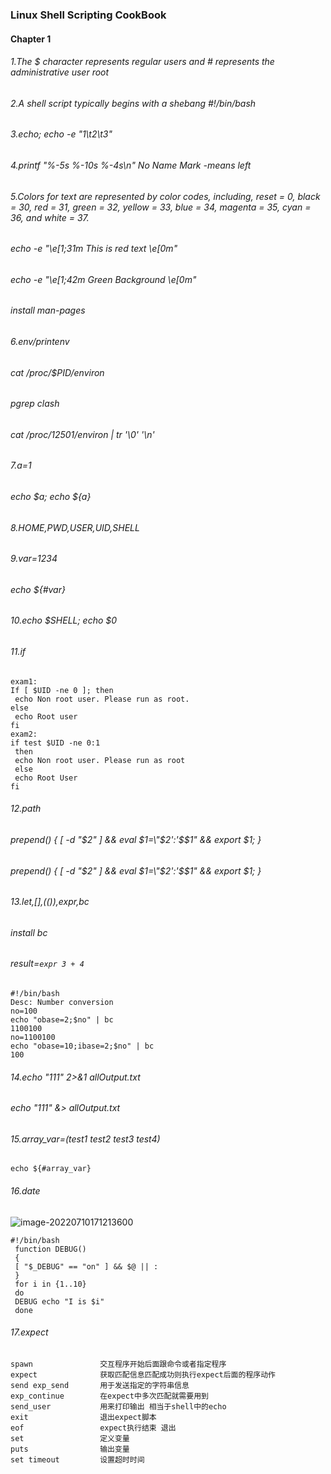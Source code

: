 ### Linux Shell Scripting CookBook

#### Chapter 1

###### 1.The $ character represents regular users and # represents the administrative user root

###### 2.A shell script typically begins with a shebang #!/bin/bash

###### 3.echo; echo -e "1\t2\t3"

###### 4.printf "%-5s %-10s %-4s\n" No Name Mark  -means left

###### 5.Colors for text are represented by color codes, including, reset = 0, black = 30, red = 31, green = 32, yellow = 33, blue = 34, magenta = 35, cyan = 36, and white = 37.

###### echo -e "\e[1;31m This is red text \e[0m"

###### echo -e "\e[1;42m Green Background \e[0m"

###### install man-pages

###### 6.env/printenv

###### cat /proc/$PID/environ

###### pgrep clash

###### cat /proc/12501/environ | tr '\0' '\n'

###### 7.a=1

###### echo $a; echo ${a}

###### 8.HOME,PWD,USER,UID,SHELL

###### 9.var=1234

###### *echo ${#var}*

###### 10.echo $SHELL; echo $0

###### 11.if

```shell
exam1:
If [ $UID -ne 0 ]; then
 echo Non root user. Please run as root.
else
 echo Root user
fi
exam2:
if test $UID -ne 0:1
 then
 echo Non root user. Please run as root
 else
 echo Root User
fi
```

###### 12.path

###### prepend() { [ -d "$2" ] && eval $1=\"$2':'\$$1\" && export $1; }

###### prepend() { [ -d "$2" ] && eval $1=\"$2':'\$$1\" && export $1; }

###### 13.let,[],(()),expr,bc

###### install bc

###### result=`expr 3 + 4`

```shell
#!/bin/bash
Desc: Number conversion
no=100
echo "obase=2;$no" | bc
1100100
no=1100100
echo "obase=10;ibase=2;$no" | bc
100
```

###### 14.echo "111" 2>&1 allOutput.txt

###### echo "111" &> allOutput.txt

###### 15.array_var=(test1 test2 test3 test4)

```shell
echo ${#array_var}
```

###### 16.date

![image-20220710171213600](/home/licona/.config/Typora/typora-user-images/image-20220710171213600.png)

```shell
#!/bin/bash
 function DEBUG()
 {
 [ "$_DEBUG" == "on" ] && $@ || :
 }
 for i in {1..10}
 do
 DEBUG echo "I is $i"
 done
```

###### 17.expect

```shell
spawn               交互程序开始后面跟命令或者指定程序
expect              获取匹配信息匹配成功则执行expect后面的程序动作
send exp_send       用于发送指定的字符串信息
exp_continue        在expect中多次匹配就需要用到
send_user           用来打印输出 相当于shell中的echo
exit                退出expect脚本
eof                 expect执行结束 退出
set                 定义变量
puts                输出变量
set timeout         设置超时时间
```



